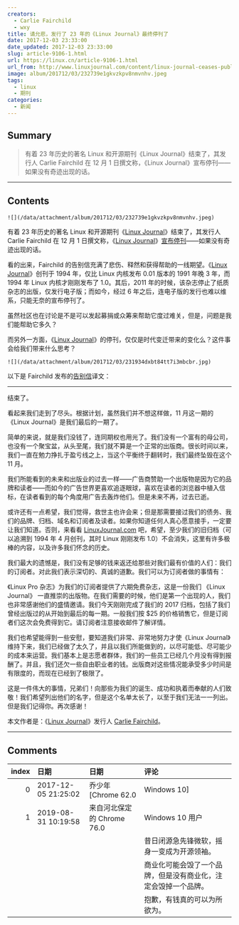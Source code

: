 ```yaml
---
creators:
  - Carlie Fairchild
  - wxy
title: 请允悲，发行了 23 年的《Linux Journal》最终停刊了
date: 2017-12-03 23:33:00
date_updated: 2017-12-03 23:33:00
slug: article-9106-1.html
url: https://linux.cn/article-9106-1.html
url_from: http://www.linuxjournal.com/content/linux-journal-ceases-publication
image: album/201712/03/232739e1gkvzkpv8nmvnhv.jpeg
tags:
  - linux
  - 期刊
categories:
  - 新闻
---
```


## Summary

> 有着 23 年历史的著名 Linux 和开源期刊《Linux Journal》结束了，其发行人 Carlie Fairchild 在 12 月 1 日撰文称，《Linux Journal》宣布停刊——如果没有奇迹出现的话。

***

<!-- more -->

## Contents

`![](/data/attachment/album/201712/03/232739e1gkvzkpv8nmvnhv.jpeg)`

有着 23 年历史的著名 Linux 和开源期刊《[Linux Journal](http://www.linuxjournal.com/)》结束了，其发行人 Carlie Fairchild 在 12 月 1 日撰文称，《[Linux Journal](http://www.linuxjournal.com/)》[宣布停刊](http://www.linuxjournal.com/content/linux-journal-ceases-publication)——如果没有奇迹出现的话。

看的出来，Fairchild 的告别信充满了悲伤、释然和获得帮助的一线期望。《[Linux Journal](http://www.linuxjournal.com/)》创刊于 1994 年，仅比 Linux 内核发布 0.01 版本的 1991 年晚 3 年，而 1994 年 Linux 内核才刚刚发布了 1.0。其后，2011 年的时候，该杂志停止了纸质杂志的出版，仅发行电子版；而如今，经过 6 年之后，连电子版的发行也难以维系，只能无奈的宣布停刊了。

虽然社区也在讨论是不是可以发起募捐或众筹来帮助它度过难关，但是，问题是我们能帮助它多久？

而另外一方面，《[Linux Journal](http://www.linuxjournal.com/)》的停刊，仅仅是时代变迁带来的变化么？这件事会给我们带来什么思考？

`![](/data/attachment/album/201712/03/231934dxbt84tt7i3mbcbr.jpg)`

以下是 Fairchild 发布的[告别信](http://www.linuxjournal.com/content/linux-journal-ceases-publication)译文：

---

结束了。

看起来我们走到了尽头。根据计划，虽然我们并不想这样做，11 月这一期的《Linux Journal》是我们最后的一期了。

简单的来说，就是我们没钱了，连同期权也用光了。我们没有一个富有的母公司，也没有一个聚宝盆，从头至尾，我们就不算是一个正常的出版商。很长时间以来，我们一直在勉力挣扎于盈亏线之上，当这个平衡终于翻转时，我们最终坠毁在这个 11 月。

我们所能看到的未来和出版业的过去一样——广告商赞助一个出版物是因为它的品牌和读者——而如今的广告世界更喜欢追逐眼球，喜欢在读者的浏览器中植入信标，在读者看到的每个角度用广告去轰炸他们。但是未来不再，过去已逝。

或许还有一点希望，我们觉得，救世主也许会来；但是那需要接过我们的债务、我们的品牌、归档、域名和订阅者及读者。如果你知道任何人真心愿意接手，一定要让我们知道。否则，来看看 [LinuxJournal.com](http://www.linuxjournal.com/) 吧，希望，至少我们的旧归档（可以追溯到 1994 年 4 月创刊，其时 Linux 刚刚发布 1.0）不会消失，这里有许多极棒的内容，以及许多我们怀念的历史。 

我们最大的遗憾是，我们没有足够的钱来返还给那些对我们最有价值的人们：我们的订阅者。对此我们表示深切的、真诚的道歉。我们可以为订阅者做的事情有：

《Linux Pro 杂志》为我们的订阅者提供了六期免费杂志，这是一份我们 《Linux Journal》 一直推崇的出版物。在我们需要的时候，他们是第一个出现的人，我们也非常感谢他们的盛情邀请。我们今天刚刚完成了我们的 2017 归档，包括了我们曾经出版过的从开始到最后的每一期。一般我们按 $25 的价格销售它，但是订阅者们这次会免费得到它。请订阅者注意接收邮件了解详情。

我们也希望能得到一些安慰，要知道我们非常、非常地努力才使《Linux Journal》维持下来，我们已经做了太久了，并且以我们所能做到的，以尽可能低、尽可能少的成本来运营。我们基本上是志愿者群体，我们的一些员工已经几个月没有得到报酬了。并且，我们还欠一些自由职业者的钱。出版商对这些情况能承受多少时间是有限度的，而现在已经到了极限了。

这是一件伟大的事情，兄弟们！向那些为我们的诞生、成功和执着而奉献的人们致敬！我们希望列出他们的名字，但是这个名单太长了，以至于我们无法一一列出。但是我们记得你。再次感谢！

本文作者是：《[Linux Journal](http://www.linuxjournal.com/)》发行人 [Carlie Fairchild](mailto:carlie@linuxjournal.com)。

***

## Comments

|   index | 日期                | 日期                                       | 评论                                                                                      |
|--------:|:--------------------|:-------------------------------------------|:------------------------------------------------------------------------------------------|
|       0 | 2017-12-05 21:25:02 | 乔少年 [Chrome 62.0|Windows 10]            | 允悲                                                                 |
|       1 | 2019-08-31 10:19:58 | 来自河北保定的 Chrome 76.0|Windows 10 用户 | 为LJ默哀，再次证明了，商业化才是生存之道。<br />                     |
|         |                     |                                            | 昔日闭源急先锋微软，摇身一变成为开源领袖。<br />                                          |
|         |                     |                                            | 商业化可能会毁了一个品牌，但是没有商业化，注定会毁掉一个品牌。<br />           |
|         |                     |                                            | 抱歉，有钱真的可以为所欲为。                                                       |
